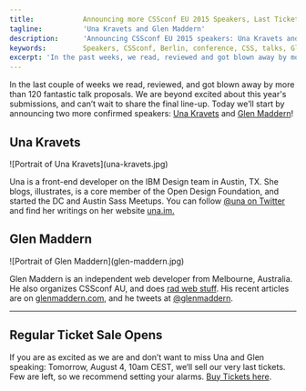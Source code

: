```yaml
---
title:            Announcing more CSSconf EU 2015 Speakers, Last Ticket Sale
tagline:          'Una Kravets and Glen Maddern'
description:      'Announcing CSSconf EU 2015 speakers: Una Kravets and Glen Maddern'
keywords:         Speakers, CSSconf, Berlin, conference, CSS, talks, Glen, Maddern, Una, Kravets
excerpt: 'In the past weeks, we read, reviewed and got blown away by more than 120 fantastic talk proposals. We are beyond excited about this year’s submissions, and can’t wait to share the final line-up we came up with. Today we’ll start with announcing two more confirmed speakers: Una Kravets and Glen Maddern!'
---
```


In the last couple of weeks we read, reviewed, and got blown away by more than 120 fantastic talk proposals. We are beyond excited about this year's submissions, and can’t wait to share the final line-up. Today we’ll start by announcing two more confirmed speakers: <a href="https://twitter.com/una" target="_blank">Una Kravets</a> and <a href="https://twitter.com/glenmaddern" target="_blank">Glen Maddern</a>!

## Una Kravets

<div class="blog-img blog-img--right">
  ![Portrait of Una Kravets](una-kravets.jpg)
</div>

Una is a front-end developer on the IBM Design team in Austin, TX. She blogs, illustrates, is a core member of the Open Design Foundation, and started the DC and Austin Sass Meetups. You can follow <a href="https://twitter.com/una" target="_blank">@una on Twitter</a> and find her writings on her website <a href="http://una.im" target="_blank">una.im.</a>

## Glen Maddern

<div class="blog-img blog-img--right">
  ![Portrait of Glen Maddern](glen-maddern.jpg)
</div>

Glen Maddern is an independent web developer from Melbourne, Australia. He also organizes CSSconf AU, and does <a href="http://glenmaddern.com/projects" target="_blank">rad web stuff</a>. His recent articles are on <a href="http://glenmaddern.com/" target="_blank">glenmaddern.com</a>, and he tweets at <a href="https://twitter.com/glenmaddern" target="_blank">@glenmaddern</a>.

<hr>

## Regular Ticket Sale Opens

If you are as excited as we are and don’t want to miss Una and Glen speaking: Tomorrow, August 4, 10am CEST, we‘ll sell our very last tickets. Few are left, so we recommend setting your alarms. <a href="https://ti.to/cssconfeu/cssconf-eu-2015">Buy Tickets here</a>.
